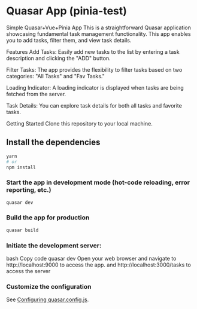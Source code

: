 # Quasar App (pinia-test)

Simple Quasar+Vue+Pinia App This is a straightforward Quasar application showcasing fundamental task management functionality. This app enables you to add tasks, filter them, and view task details.

Features Add Tasks: Easily add new tasks to the list by entering a task description and clicking the "ADD" button.

Filter Tasks: The app provides the flexibility to filter tasks based on two categories: "All Tasks" and "Fav Tasks."

Loading Indicator: A loading indicator is displayed when tasks are being fetched from the server.

Task Details: You can explore task details for both all tasks and favorite tasks.

Getting Started Clone this repository to your local machine.

## Install the dependencies
```bash
yarn
# or
npm install
```

### Start the app in development mode (hot-code reloading, error reporting, etc.)
```bash
quasar dev
```


### Build the app for production
```bash
quasar build

```
### Initiate the development server:

bash Copy code quasar dev Open your web browser and navigate to http://localhost:9000 to access the app. and http://localhost:3000/tasks to access the server

### Customize the configuration
See [Configuring quasar.config.js](https://v2.quasar.dev/quasar-cli-vite/quasar-config-js).
